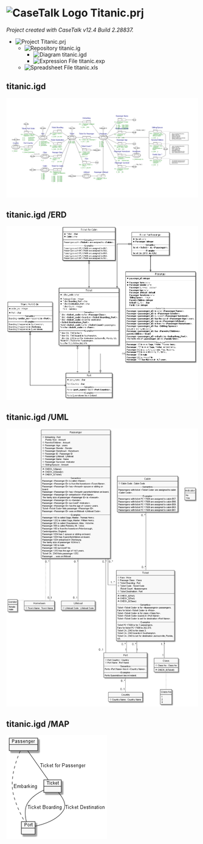 ﻿# ![CaseTalk Logo](https://www.casetalk.com/images/icons/casetalk.png) Titanic.prj
*Project created with CaseTalk v12.4 Build 2.28837.*

* ![Project](https://www.casetalk.com/images/icons/prj.png) Titanic.prj
  * ![Repository](https://www.casetalk.com/images/icons/ig.png) titanic.ig
    * ![Diagram](https://www.casetalk.com/images/icons/igd.png) titanic.igd
    * ![Expression File](https://www.casetalk.com/images/icons/exp.png) titanic.exp
  * ![Spreadsheet File](https://www.casetalk.com/images/icons/unknown.png) titanic.xls
## titanic.igd
![Diagram titanic.igd](titanic.png)
## titanic.igd /ERD
![Diagram titanic.igd /ERD](titanic.erd.png)
## titanic.igd /UML
![Diagram titanic.igd /UML](titanic.uml.png)
## titanic.igd /MAP
![Diagram titanic.igd /MAP](titanic.map.png)

